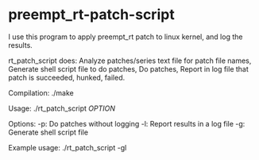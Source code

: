 # preempt_rt-patch-script

I use this program to apply preempt_rt patch to linux kernel, and 
log the results.

rt_patch_script does:
Analyze patches/series text file for patch file names,
Generate shell script file to do patches,
Do patches,
Report in log file that patch is succeeded, hunked, failed.

Compilation:
./make

Usage:
./rt_patch_script *OPTION*

Options:
-p: Do patches without logging
-l: Report results in a log file
-g: Generate shell script file

Example usage:
./rt_patch_script -gl

